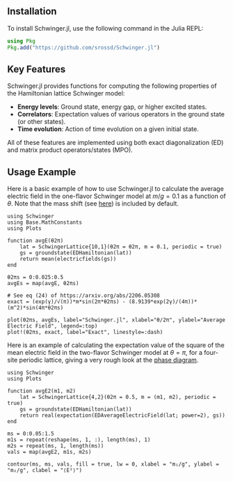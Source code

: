 ## Installation

To install Schwinger.jl, use the following command in the Julia REPL:

```julia
using Pkg
Pkg.add("https://github.com/srossd/Schwinger.jl")
```

## Key Features

Schwinger.jl provides functions for computing the following properties of the Hamiltonian lattice Schwinger model:

- **Energy levels**: Ground state, energy gap, or higher excited states.
- **Correlators**: Expectation values of various operators in the ground state (or other states).
- **Time evolution**: Action of time evolution on a given initial state.

All of these features are implemented using both exact diagonalization (ED) and matrix product operators/states (MPO).

## Usage Example

Here is a basic example of how to use Schwinger.jl to calculate the average electric field in the one-flavor Schwinger model at $m/g = 0.1$ as a function of $\theta$. Note that the mass shift (see [here](https://arxiv.org/abs/2206.05308)) is included by default.

```@example avgE
using Schwinger
using Base.MathConstants
using Plots

function avgE(θ2π)
    lat = SchwingerLattice{10,1}(θ2π = θ2π, m = 0.1, periodic = true)
    gs = groundstate(EDHamiltonian(lat))
    return mean(electricfields(gs))
end

θ2πs = 0:0.025:0.5
avgEs = map(avgE, θ2πs)

# See eq (24) of https://arxiv.org/abs/2206.05308
exact = (exp(γ)/√(π))*m*sin(2π*θ2πs) - (8.9139*exp(2γ)/(4π))*(m^2)*sin(4π*θ2πs)

plot(θ2πs, avgEs, label="Schwinger.jl", xlabel="θ/2π", ylabel="Average Electric Field", legend=:top)
plot!(θ2πs, exact, label="Exact", linestyle=:dash)
```

Here is an example of calculating the expectation value of the square of the mean electric field in the two-flavor Schwinger model at $\theta = \pi$, for a four-site periodic lattice, giving a very rough look at the [phase diagram](https://arxiv.org/abs/2305.04437).

```@example twoflavor
using Schwinger
using Plots

function avgE2(m1, m2)
    lat = SchwingerLattice{4,2}(θ2π = 0.5, m = (m1, m2), periodic = true)
    gs = groundstate(EDHamiltonian(lat))
    return real(expectation(EDAverageElectricField(lat; power=2), gs))
end

ms = 0:0.05:1.5
m1s = repeat(reshape(ms, 1, :), length(ms), 1)
m2s = repeat(ms, 1, length(ms))
vals = map(avgE2, m1s, m2s)

contour(ms, ms, vals, fill = true, lw = 0, xlabel = "m₁/g", ylabel = "m₂/g", clabel = "⟨E²⟩")
```